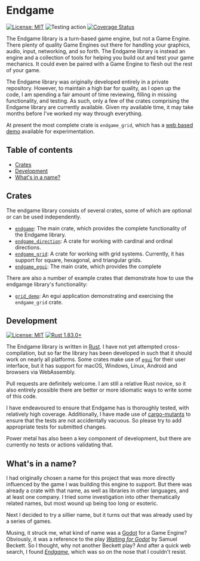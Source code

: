 # Endgame

[![License: MIT](https://img.shields.io/badge/License-MIT-yellow.svg)](https://opensource.org/licenses/MIT)
<img src="https://github.com/gawashburn/endgame/actions/workflows/tests.yml/badge.svg" alt="Testing action" />
<a href='https://coveralls.io/github/gawashburn/endgame?branch=master'><img src='https://coveralls.io/repos/github/gawashburn/endgame/badge.svg?branch=master' alt='Coverage Status' /></a>

The Endgame library is a turn-based game engine, but not a Game Engine. There
plenty of quality Game Engines out there for handling your graphics, audio,
input, networking, and so forth. The Endgame library is instead an engine
and a collection of tools for helping you build out and test your game
mechanics.
It could even be paired with a Game Engine to flesh out the rest of your game.

The Endgame library was originally developed entirely in a private repository.
However, to maintain a high bar for quality, as I open up the code, I am
spending a fair amount of time reviewing, filling in missing functionality, and
testing. As such, only a few of the crates comprising the Endgame library are
currently available. Given my available time, it may take months before I've
worked my way through everything.

At present the most complete crate is `endgame_grid`, which has
a [web based demo](https://gawashburn.github.io/endgame_grid_demo/)
available for experimentation.

## Table of contents

- [Crates](#crates)
- [Development](#development)
- [What's in a name?](#whats-in-a-name)

## Crates

The endgame library consists of several crates, some of which are
optional or can be used independently.

- [`endgame`](README.md): The main crate, which provides the
  complete
  functionality of the Endgame library.
- [`endgame_direction`](crates/endgame_direction/README.md): A crate for
  working with cardinal and ordinal directions.
- [`endgame_grid`](crates/endgame_grid/README.md): A crate for working with
  grid systems. Currently, it has support for square, hexagonal, and triangular
  grids.
- [`endgame_egui`](crates/endgame_egui/README.md): The main crate, which
  provides the
  complete

There are also a number of example crates that demonstrate how to use
the endgamge library's functionality:

- [`grid_demo`](examples/grid_demo/README.md): An egui application
  demonstrating and exercising the `endgame_grid` crate.

## Development

[![License: MIT](https://img.shields.io/badge/License-MIT-yellow.svg)](https://opensource.org/licenses/MIT)
<a href="https://blog.rust-lang.org/2023/01/10/Rust-1.83.0.html"><img src="https://img.shields.io/badge/rustc-1.83.0+-lightgray.svg" alt="Rust 1.83.0+" /></a>

The Endgame library is written in [Rust](https://www.rust-lang.org/).
I have not yet attempted cross-compilation, but so far the library has been
developed in such that it should work on nearly all platforms.
Some crates make use of [`egui`](https://github.com/emilk/egui) for their user
interface, but it has support for macOS, Windows, Linux, Android and browsers
via WebAssembly.

Pull requests are definitely welcome. I am still a relative Rust novice, so it
also entirely possible there are better or more idiomatic ways to write some of
this code.

I have endeavoured to ensure that Endgame has is thoroughly tested, with
relatively high coverage. Additionally, I have made use
of [cargo-mutants](https://mutants.rs/) to
ensure that the tests are not accidentally vacuous. So please try to add
appropriate tests for submitted changes.

Power metal has also been a key component of development, but there are
currently no tests or actions validating that.

## What's in a name?

I had originally chosen a name for this project that was more directly
influenced by the game I was building this engine to support. But there was
already a crate with that name, as well as libraries in other languages,
and at least one company. I tried some investigation into other thematically
related names, but most wound up being too long or esoteric.

Next I decided to try a sillier name, but it turns out that was already used
by a series of games.

Musing, it struck me, what kind of name was a
<a href="https://godotengine.org/">Godot</a> for a Game Engine? Obviously,
it was a reference to the
play <i><a href="https://en.wikipedia.org/wiki/Waiting_for_Godot">Waiting for
Godot</a></i>
by Samuel Beckett. So I thought, why not another Beckett play? And after a
quick web search, I
found <i><a href="https://en.wikipedia.org/wiki/Endgame_(play)">Endgame</a></i>,
which was so on the nose that I couldn't resist.